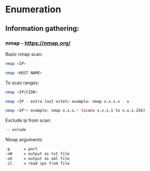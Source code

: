 # Enumeration

## Information gathering:

### nmap - https://nmap.org/

Basic nmap scan:

```bash
nmap <IP>

nmap <HOST NAME>
```

To scan ranges:

```bash
nmap <IP/CIDR>

nmap <IP - extra last octet> example: nmap x.x.x.x - x

nmap <IP*> example: nmap x.x.x.* (scans x.x.x.1 to x.x.x.256)
```

Exclude ip from scan:

```bash
-- exlude
```

Nmap arguments:

```bash
-p      = port
-oN     = output as txt file
-oX     = output as xml file
-il     = read ips from file

```